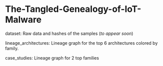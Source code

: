 # The-Tangled-Genealogy-of-IoT-Malware

dataset: Raw data and hashes of the samples (_to appear soon_)

lineage_architectures:  Lineage graph for the top 6 architectures colored by family.

case_studies: Lineage graph for 2 top families
